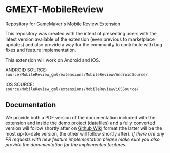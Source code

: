 # GMEXT-MobileReview
Repository for GameMaker's Mobile Review Extension

This repository was created with the intent of presenting users with the latest version available of the extension (even previous to marketplace updates) and also provide a way for the community to contribute with bug fixes and feature implementation.

This extension will work on Android and iOS.

ANDROID SOURCE: `source/MobileReview_gml/extensions/MobileReview/AndroidSource/`

IOS SOURCE: `source/MobileReview_gml/extensions/MobileReview/iOSSource/`

## Documentation

We provide both a PDF version of the documentation included with the extension and inside the demo project (datafiles) and a fully converted version will follow shortly after on [Github Wiki](wiki) format (the latter will be the most up-to-date version, the other will follow shortly after). *If there are any PR requests with new feature implementation please make sure you also provide the documentation for the implemented features.*

